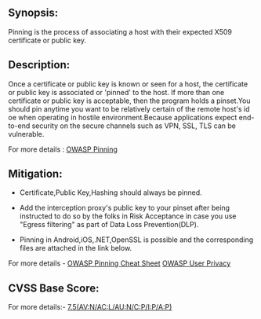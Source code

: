 
<!---
Pinning
-->
Synopsis:
----------------
Pinning is the process of associating a host with their expected X509 certificate or public key. 

Description:
-----------------
Once a certificate or public key is known or seen for a host, the certificate or public key is associated or 'pinned' to the host. If more than one certificate or public key is acceptable, then the program holds a pinset.You should pin anytime you want to be relatively certain of the remote host's id oe when operating in hostile environment.Because applications expect end-to-end security on the secure channels such as VPN, SSL, TLS can be vulnerable.

For more details : [OWASP Pinning](https://www.owasp.org/index.php/Certificate_and_Public_Key_Pinning)


Mitigation:
---------------
- Certificate,Public Key,Hashing should always be pinned.

- Add the interception proxy's public key to your pinset after being instructed to do so by the folks in Risk Acceptance in case you use "Egress filtering" as part of Data Loss Prevention(DLP).

- Pinning in Android,iOS,.NET,OpenSSL is possible and the corresponding files are attached in the link below.

For more details - [OWASP Pinning Cheat Sheet](https://www.owasp.org/index.php/Pinning_Cheat_Sheet)
[OWASP User Privacy](https://www.owasp.org/index.php/User_Privacy_Protection_Cheat_Sheet) 


CVSS Base Score:
-----------------------------
For more details:- [7.5(AV:N/AC:L/AU:N/C:P/I:P/A:P)](http://nvd.nist.gov/cvss.cfm?vector=%28AV:N/AC:L/AU:N/C:P/I:P/A:P%29&version=2.0) 

